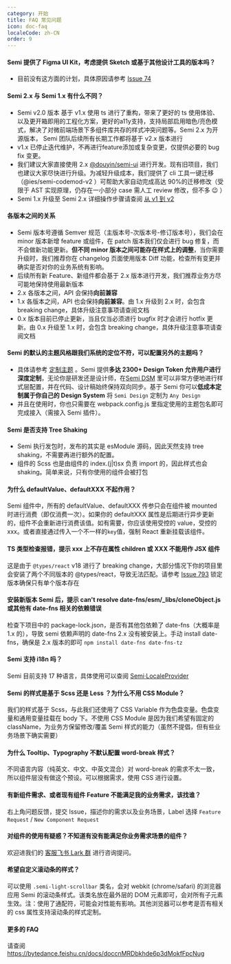 ```yaml
---
category: 开始
title: FAQ 常见问题
icon: doc-faq
localeCode: zh-CN
order: 9
---
```


#### Semi 提供了 Figma UI Kit，考虑提供 Sketch 或基于其他设计工具的版本吗？
- 目前没有这方面的计划，具体原因请参考 [Issue 74](https://github.com/DouyinFE/semi-design/issues/74)

#### Semi 2.x 与 Semi 1.x 有什么不同？

-   Semi v2.0 版本 基于 v1.x 使用 ts 进行了重构，带来了更好的 ts 使用体验、以及更开箱即用的工程化方案，更好的a11y支持，支持局部启用暗色/亮色模式，解决了对微前端场景下多组件库共存的样式冲突问题等。Semi 2.x 为开源版本， Semi 团队后续所有长期工作都将基于 v2.x 版本进行
-   v1.x 已停止迭代维护，不再进行feature添加或复杂变更，仅提供必要的 bug fix 变更。
-   我们建议大家直接使用 2.x [@douyin/semi-ui](https://semi.design) 进行开发。现有旧项目，我们也建议大家尽快进行升级。为减轻升级成本，我们提供了 cli 工具一键迁移（@ies/semi-codemod-v2 ）可帮助大家自动完成高达 90%的迁移修改（受限于 AST 实现原理，仍存在一小部分 case 需人工 review 修改，但不多 😉 ）
-   Semi 1.x 升级至 Semi 2.x 详细操作步骤请查阅 [从 v1 到 v2](https://semi.design/zh-CN/start/update-to-v2)

#### 各版本之间的关系

-   Semi 版本号遵循 Semver 规范（主版本号-次版本号-修订版本号），我们会在 minor 版本新增 feature 或组件，在 patch 版本我们仅会进行 bug 修复，而不会做新功能更新。**但不同 minor 版本之间可能存在样式上的调整**，当你需要升级时，我们推荐你在 changelog 页面使用版本 Diff 功能，检查所有变更并确实是否对你的业务系统有影响。
-   后续所有新 Feature、新组件都会基于 2.x 版本进行开发，我们推荐业务方尽可能地保持使用最新版本
-   2.x 各版本之间，API 会保持**向前兼容**
-   1.x 各版本之间，API 也会保持**向前兼容**。由 1.x 升级到 2.x 时，会包含 breaking change，具体升级注意事项请查阅文档
-   0.x 版本目前已停止更新，当且仅当必须进行 bugfix 时才会进行 hotfix 更新。由 0.x 升级至 1.x 时，会包含 breaking change，具体升级注意事项请查阅文档

#### Semi 的默认的主题风格跟我们系统的定位不符，可以配置另外的主题吗？

- 具体请参考 [定制主题](/zh-CN/start/customize-theme) 。Semi 提供**多达 2300+ Design Token 允许用户进行深度定制**，无论你是研发还是设计师，在[Semi DSM](/dsm) 里可以非常方便地进行样式层配置，并在代码、设计稿始终保持双向同步。基于 Semi 你可以**低成本定制属于你自己的 Design System** 将 `Semi Design` 定制为 `Any Design`
- 并且在使用时，你也只需要在 webpack.config.js 里指定使用的主题包名即可完成接入（需接入 Semi 插件）。

#### Semi 是否支持 Tree Shaking

-   Semi 执行发包时，发布的其实是 esModule 源码，因此天然支持 tree shaking，不需要再进行额外的配置。
-   组件的 Scss 也是由组件的 index.(j|t)sx 负责 import 的，因此样式也会 shaking。简单来说，只有你使用的组件会被打包

#### 为什么 defaultValue、defaultXXX 不起作用？

Semi 组件中，所有的 defaultValue、defaultXXX 传参只会在组件被 mounted 时进行消费（即仅消费一次）。如果你的 defaultXXX 属性是后期进行异步更新的，组件不会重新进行消费该值。如有需要，你应该使用受控的 value，受控的 xxx。或者直接通过传入一个不一样的`key`值，强制 React 重新挂载该组件。

#### TS 类型检查报错，提示 xxx 上不存在属性 children 或 XXX 不能用作 JSX 组件
这是由于 `@types/react` v18 进行了 breaking change，大部分情况下你的项目里会安装了两个不同版本的 @types/react，导致无法匹配。请参考 [Issue 793](https://github.com/DouyinFE/semi-design/issues/793) 锁定版本确保只有单个版本存在

#### 安装新版本 Semi 后，提示 can't resolve date-fns/esm/\_libs/cloneObject.js 或其他有 date-fns 相关的依赖错误

检查下项目中的 package-lock.json，是否有其他包依赖了 date-fns（大概率是 1.x 的），导致 semi 依赖声明的 date-fns 2.x 没有被安装上。手动 install date-fns，确保是 2.x 版本的即可 `npm install date-fns date-fns-tz`

#### Semi 支持 i18n 吗？

Semi 目前支持 17 种语言，具体使用可以查阅 [Semi·LocaleProvider](/zh-CN/other/locale)

#### Semi 的样式是基于 Scss 还是 Less ？为什么不用 CSS Module？

我们的样式基于 Scss，与此我们还使用了 CSS Variable 作为色盘变量。色盘变量和通用变量挂载在 body 下。不使用 CSS Module 是因为我们希望有固定的 className，为业务方保留修改/覆盖 Semi 样式的能力（虽然不提倡，但有些业务场景下确实需要）

#### 为什么 Tooltip、Typography 不默认配置 word-break 样式？

不同语言内容（纯英文、中文、中英文混合）对 word-break 的需求不太一致，所以组件层没有做这个预设。可以根据需求，使用 CSS 进行设置。

#### 有新组件需求、或者现有组件 Feature 不能满足我的业务需求，该找谁？

右上角问题反馈，提交 Issue，描述你的需求以及业务场景，Label 选择 `Feature Request` / `New Component Request`

#### 对组件的使用有疑惑？不知道有没有能满足你业务需求场景的组件？

欢迎进我们的 [客服飞书 Lark 群](https://bytedance.feishu.cn/docs/doccnw93Dujm3UCkHRDTMTm1qwe) 进行咨询提问。

#### 希望自定义滚动条的样式？

可以使用 `.semi-light-scrollbar` 类名，会对 webkit (chrome/safari) 的浏览器应用 Semi 的滚动条样式。该类名放在最外层的 DOM 元素即可，会对所有子元素生效。注：使用了通配符，可能会对性能有影响。其他浏览器可以参考是否有相关的 css 属性支持滚动条的样式定制。

#### 更多的 FAQ

请查阅 https://bytedance.feishu.cn/docs/doccnMRDbkhde6p3dMokfFpcNug
